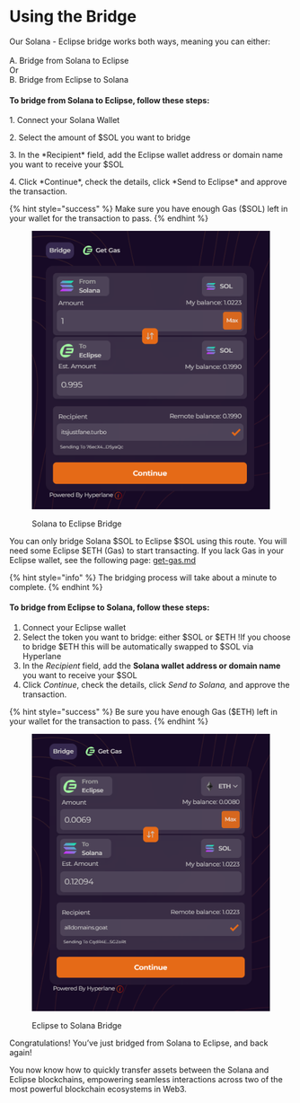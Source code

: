 # Using the Bridge

Our Solana - Eclipse bridge works both ways, meaning you can either:\
\
A. Bridge from Solana to Eclipse\
Or\
B. Bridge from Eclipse to Solana

#### To bridge from Solana to Eclipse, follow these steps:

1\. Connect your Solana Wallet

2\. Select the amount of $SOL you want to bridge

3\. In the \*Recipient\* field, add the Eclipse wallet address or domain name you want to receive your $SOL

4\. Click \*Continue\*, check the details, click \*Send to Eclipse\* and approve the transaction.

{% hint style="success" %}
Make  sure you have enough Gas ($SOL) left in your wallet for the transaction to pass.
{% endhint %}

<figure><img src="../.gitbook/assets/Screenshot 2024-12-19 145419.png" alt=""><figcaption><p>Solana to Eclipse Bridge</p></figcaption></figure>

You can only bridge Solana $SOL to Eclipse $SOL using this route. You will need some Eclipse $ETH (Gas) to start transacting. If you lack Gas in your Eclipse wallet, see the following page: [get-gas.md](get-gas.md "mention")

{% hint style="info" %}
The bridging process will take about a minute to complete.&#x20;
{% endhint %}

#### To bridge from Eclipse to Solana, follow these steps:

1. Connect your Eclipse wallet
2. Select the token you want to bridge: either $SOL or $ETH !If you choose to bridge $ETH this will be automatically swapped to $SOL via Hyperlane
3. In the _Recipient_ field, add the **Solana wallet address or domain name** you want to receive your $SOL
4. Click _Continue_, check the details, click _Send to Solana,_ and approve the transaction.&#x20;

{% hint style="success" %}
Be sure you have enough Gas ($ETH) left in your wallet for the transaction to pass.
{% endhint %}

<figure><img src="../.gitbook/assets/Screenshot 2024-12-19 145550.png" alt=""><figcaption><p>Eclipse to Solana Bridge</p></figcaption></figure>

Congratulations! You’ve just bridged from Solana to Eclipse, and back again!

You now know how to quickly transfer assets between the Solana and Eclipse blockchains, empowering seamless interactions across two of the most powerful blockchain ecosystems in Web3.
